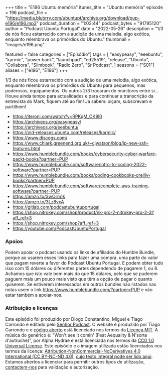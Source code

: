 +++
title = "E196 Ubuntu memória"
itunes_title = "Ubuntu memória"
episode = 196
podcast_file = "https://media.blubrry.com/ubuntupt/archive.org/download/pup-e196/e196.mp3"
podcast_duration = "1:03:44"
podcast_bytes = "91795120"
author = "Podcast Ubuntu Portugal"
date = "2022-05-26"
description = "1/3 de nós ficou estarrecido com a audição de uma melodia, algo exótica, enquanto relembrava os primórdios do Ubuntu."
thumbnail = "images/e196.png"

featured = false
categories = ["Episódio"]
tags = [
  "easypeasy",
  "eeebuntu",
  "karmic",
  "power bank",
  "launchpad",
  "ed25519",
  "release",
  "Ubuntu",
  "Collabora",
  "Slimbook",
  "Radio Zero",
  "Sr Podcast",
]
seasons = ["S01"]
aliases = ["e196", "E196"]
+++

1/3 de nós ficou estarrecido com a audição de uma melodia, algo exótica, enquanto relembrava os primórdios do Ubuntu para pequenos, mas poderosos, equipamentos. Os outros 2/3 trocaram de monitores entre si... Houve ainda tempo para actualidades e para continuar a transcrição da entrevista do Mark, fiquem até ao fim!
Já sabem: oiçam, subscrevam e partilhem!

* https://iteroni.com/watch?v=RPKqM_OK9l0
* https://archiveos.org/easypeasy/
* https://archiveos.org/eeebuntu/
* https://old-releases.ubuntu.com/releases/karmic/
* https://www.discogs.com/
* https://www.chiark.greenend.org.uk/~cjwatson/blog/lp-new-ssh-features.html
* https://www.humblebundle.com/books/cybersecurity-cyber-warfare-packt-books?partner=PUP
* https://www.humblebundle.com/software/intro-to-coding-2022-software?partner=PUP
* https://www.humblebundle.com/books/coding-cookbooks-oreilly-books?partner=PUP
* https://www.humblebundle.com/software/complete-aws-training-software?partner=PUP
* https://amzn.to/3wOrm1k
* https://amzn.to/3Lz8vxA
* https://gitlab.com/podcastubuntuportugal
* https://shop.nitrokey.com/shop/product/nk-pro-2-nitrokey-pro-2-3?aff_ref=3
* https://shop.nitrokey.com/shop?aff_ref=3
* https://youtube.com/PodcastUbuntuPortugal


### Apoios
Podem apoiar o podcast usando os links de afiliados do Humble Bundle, porque ao usarem esses links para fazer uma compra, uma parte do valor que pagam reverte a favor do Podcast Ubuntu Portugal.
E podem obter tudo isso com 15 dólares ou diferentes partes dependendo de pagarem 1, ou 8.
Achamos que isto vale bem mais do que 15 dólares, pelo que se puderem paguem mais um pouco mais visto que têm a opção de pagar o quanto quiserem.
Se estiverem interessados em outros bundles não listados nas notas usem o link https://www.humblebundle.com/?partner=PUP e vão estar também a apoiar-nos.

### Atribuição e licenças
Este episódio foi produzido por Diogo Constantino, Miguel e Tiago Carrondo e editado pelo [Senhor Podcast](https://senhorpodcast.pt/).
O website é produzido por Tiago Carrondo e o [código aberto](https://gitlab.com/podcastubuntuportugal/website) está licenciado nos termos da [Licença MIT](https://gitlab.com/podcastubuntuportugal/website/main/LICENSE).
A música do genérico é: "Won't see it comin' (Feat Aequality & N'sorte d'autruche)", por Alpha Hydrae e está licenciada nos termos da [CC0 1.0 Universal License](https://creativecommons.org/publicdomain/zero/1.0/).
Este episódio e a imagem utilizada estão licenciados nos termos da licença: [Attribution-NonCommercial-NoDerivatives 4.0 International (CC BY-NC-ND 4.0)](https://creativecommons.org/licenses/by-nc-nd/4.0/), [cujo texto integral pode ser lido aqui](https://creativecommons.org/licenses/by-nc-nd/4.0/legalcode). Estamos abertos a licenciar para permitir outros tipos de utilização, [contactem-nos](https://podcastubuntuportugal.org/contactos) para validação e autorização.

